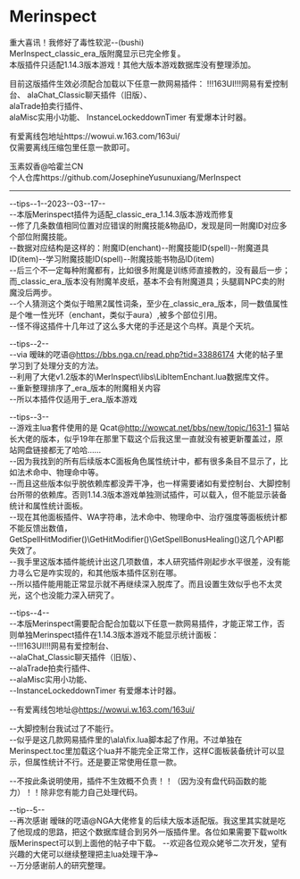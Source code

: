 # Merinspect
  重大喜讯！我修好了毒性软泥--(bushi)  
  MerInspect_classic_era_版附魔显示已完全修复。  
  本版插件只适配1.14.3版本游戏！其他大版本游戏数据库没有整理添加。 
  
  目前这版插件生效必须配合加载以下任意一款网易插件： 
  !!!163UI!!!网易有爱控制台、 
  alaChat_Classic聊天插件（旧版）、  
  alaTrade拍卖行插件、  
  alaMisc实用小功能、 
  InstanceLockeddownTimer 有爱爆本计时器。  
  
  有爱离线包地址https://wowui.w.163.com/163ui/   
  仅需要离线压缩包里任意一款即可。   
  
  玉素奴香@哈霍兰CN  
  个人仓库https://github.com/JosephineYusunuxiang/MerInspect  
  
  -------------------------------------------------------  
  
  --tips--1--2023--03--17--  
  --本版Merinspect插件为适配_classic_era_1.14.3版本游戏而修复  
  --修了几条数值相同位置对应错误的附魔技能&物品ID，发现是同一附魔ID对应多个部位附魔技能。  
  --数据对应结构是这样的：附魔ID(enchant)--附魔技能ID(spell)--附魔道具ID(item)--学习附魔技能ID(spell)--附魔技能书物品ID(item)   
  --后三个不一定每种附魔都有，比如很多附魔是训练师直接教的，没有最后一步；而_classic_era_版本没有附魔羊皮纸，基本不会有附魔道具；头腿肩NPC卖的附魔没后两步。  
  --个人猜测这个类似于暗黑2属性词条，至少在_classic_era_版本，同一数值属性是个唯一性光环（enchant，类似于aura）,被多个部位引用。  
  --怪不得这插件十几年过了这么多大佬的手还是这个鸟样。真是个天坑。  
  

  --tips--2--  
  --via 暧昧的呓语@https://bbs.nga.cn/read.php?tid=33886174 大佬的帖子里学习到了处理分支的方法。  
  --利用了大佬v1.2版本的\MerInspect\libs\LibItemEnchant.lua数据库文件。  
  --重新整理排序了_era_版本的附魔相关内容  
  --所以本插件仅适用于_era_版本游戏  
  

  --tips--3--  
  --游戏主lua套件使用的是 Qcat@http://wowcat.net/bbs/new/topic/1631-1 猫站长大佬的版本，似乎19年在那里下载这个后我这里一直就没有被更新覆盖过，原站网盘链接都无了哈哈……  
  --因为我找到的所有后续版本C面板角色属性统计中，都有很多条目不显示了，比如法术命中、物理命中等。  
  --而且这些版本似乎脱依赖库都没弄干净，也一样需要诸如有爱控制台、大脚控制台所带的依赖库。否则1.14.3版本游戏单独测试插件，可以载入，但不能显示装备统计和属性统计面板。  
  --现在其他面板插件、WA字符串，法术命中、物理命中、治疗强度等面板统计都不能反馈出数值，GetSpellHitModifier()\GetHitModifier()\GetSpellBonusHealing()这几个API都失效了。  
  --我手里这版本插件能统计出这几项数值，本人研究插件刚起步水平很差，没有能力寻么它是咋实现的，和其他版本插件区别在哪。  
  --所以插件能用能正常显示就不再继续深入脱库了。而且设置生效似乎也不太灵光，这个也没能力深入研究了。  
  

  --tips--4--  
  --本版Merinspect需要配合配合加载以下任意一款网易插件，才能正常工作，否则单独Merinspect插件在1.14.3版本游戏不能显示统计面板：  
  --!!!163UI!!!网易有爱控制台、  
  --alaChat_Classic聊天插件（旧版）、  
  --alaTrade拍卖行插件、  
  --alaMisc实用小功能、  
  --InstanceLockeddownTimer 有爱爆本计时器。  

  --有爱离线包地址@https://wowui.w.163.com/163ui/   
  
  --大脚控制台我试过了不能行。  
  --似乎是这几款网易插件里的\ala\fix.lua脚本起了作用。不过单独在Merinspect.toc里加载这个lua并不能完全正常工作，这样C面板装备统计可以显示，但属性统计不行。还是要正常使用任意一款。  

  --不按此条说明使用，插件不生效概不负责！！（因为没有盘代码函数的能力）！！除非您有能力自己处理代码。  
  

  --tip--5--  
  --再次感谢 暧昧的呓语@NGA大佬修复的后续大版本适配版。我这里其实就是吃了他现成的思路，把这个数据库缝合到另外一版插件里。各位如果需要下载woltk版Merinspect可以到上面他的帖子中下载。   --欢迎各位观众姥爷二次开发，望有兴趣的大佬可以继续整理把主lua处理干净~  
  --万分感谢前人的研究整理。  

